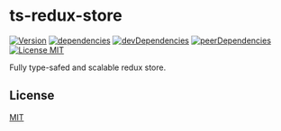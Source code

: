 # ts-redux-store

[![Version][version-image]](package.json)
[![dependencies][dependencies-image]](package.json)
[![devDependencies][dev-dependencies-image]](package.json)
[![peerDependencies][peer-dependencies-image]](package.json)
[![License MIT][license-image]](LICENSE)

Fully type-safed and scalable redux store.

## License
[MIT](LICENSE)

[dependencies-image]: https://img.shields.io/badge/dependencies-0-brightgreen.svg?longCache=true&style=flat-square "Dependencies"
[dev-dependencies-image]: https://img.shields.io/badge/devDependencies-0-brightgreen.svg?longCache=true&style=flat-square "devDependencies"
[peer-dependencies-image]: https://img.shields.io/badge/peerDependencies-0-brightgreen.svg?longCache=true&style=flat-square "peerDependencies"
[license-image]: https://img.shields.io/badge/license-MIT-blue.svg?longCache=true&style=flat-square "The MIT License"
[version-image]: https://img.shields.io/badge/version-0.0.2-blue.svg?longCache=true&style=flat-square "Version"
